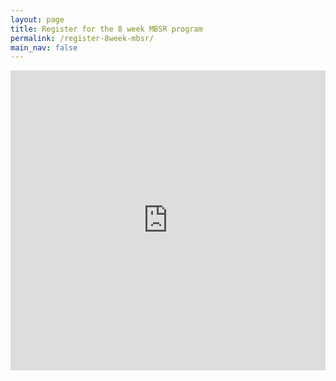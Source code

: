 ```yaml
---
layout: page
title: Register for the 8 week MBSR program
permalink: /register-8week-mbsr/
main_nav: false
---
```

<iframe width="640px" height= "480px" src= "https://forms.office.com/Pages/ResponsePage.aspx?id=DQSIkWdsW0yxEjajBLZtrQAAAAAAAAAAAAMAAOkJCbBUMzBaSEU3TFpLVzYyWktRSDk1UERKN08wRy4u&embed=true" frameborder= "0" marginwidth= "0" marginheight= "0" style= "border: none; max-width:100%; max-height:100vh" allowfullscreen webkitallowfullscreen mozallowfullscreen msallowfullscreen> </iframe>
